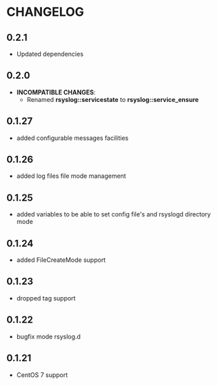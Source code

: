 # CHANGELOG

## 0.2.1

* Updated dependencies

## 0.2.0

* **INCOMPATIBLE CHANGES**:
  - Renamed **rsyslog::servicestate** to **rsyslog::service_ensure**

## 0.1.27

* added configurable messages facilities

## 0.1.26

* added log files file mode management

## 0.1.25

* added variables to be able to set config file's and rsyslogd directory mode

## 0.1.24

* added FileCreateMode support

## 0.1.23

* dropped tag support

## 0.1.22

* bugfix mode rsyslog.d

## 0.1.21

* CentOS 7 support
